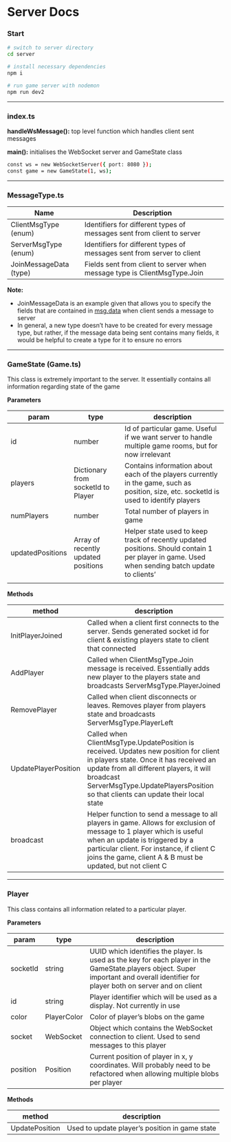 # Server Docs

### Start

```bash
# switch to server directory
cd server

# install necessary dependencies
npm i

# run game server with nodemon
npm run dev2
```

---

### index.ts

**handleWsMessage():** top level function which handles client sent messages

**main():** initialises the WebSocket server and GameState class

```bash
const ws = new WebSocketServer({ port: 8080 });
const game = new GameState(1, ws);
```

---

### MessageType.ts

| Name | Description |
| --- | --- |
| ClientMsgType (enum) | Identifiers for different types of messages sent from client to server |
| ServerMsgType (enum) | Identifiers for different types of messages sent from server to client |
| JoinMessageData (type) | Fields sent from client to server when message type is ClientMsgType.Join |

**Note:** 

- JoinMessageData is an example given that allows you to specify the fields that are contained in [msg.data](http://msg.data) when client sends a message to server
- In general, a new type doesn’t have to be created for every message type, but rather, if the message data being sent contains many fields, it would be helpful to create a type for it to ensure no errors

---

### **GameState (Game.ts)**

This class is extremely important to the server. It essentially contains all information regarding state of the game

**Parameters**

| param | type | description |
| --- | --- | --- |
| id | number | Id of particular game. Useful if we want server to handle multiple game rooms, but for now irrelevant |
| players | Dictionary from socketId to Player | Contains information about each of the players currently in the game, such as position, size, etc. socketId is used to identify players |
| numPlayers | number | Total number of players in game |
| updatedPositions | Array of recently updated positions | Helper state used to keep track of recently updated positions. Should contain 1 per player in game. Used when sending batch update to clients’ |
|  |  |  |

**Methods**

| method | description |
| --- | --- |
| InitPlayerJoined | Called when a client first connects to the server. Sends generated socket id for client & existing players state to client that connected |
| AddPlayer | Called when ClientMsgType.Join message is received. Essentially adds new player to the players state and broadcasts ServerMsgType.PlayerJoined |
| RemovePlayer | Called when client disconnects or leaves. Removes player from players state and broadcasts ServerMsgType.PlayerLeft |
| UpdatePlayerPosition | Called when ClientMsgType.UpdatePosition is received. Updates new position for client in players state. Once it has received an update from all different players, it will broadcast ServerMsgType.UpdatePlayersPosition so that clients can update their local state |
| broadcast | Helper function to send a message to all players in game. Allows for exclusion of message to 1 player which is useful when an update is triggered by a particular client. For instance, if client C joins the game, client A & B must be updated, but not client C |

---

### Player

This class contains all information related to a particular player.

**Parameters**

| param | type | description |
| --- | --- | --- |
| socketId | string | UUID which identifies the player. Is used as the key for each player in the GameState.players object. Super important and overall identifier for player both on server and on client |
| id | string | Player identifier which will be used as a display. Not currently in use |
| color | PlayerColor | Color of player’s blobs on the game |
| socket | WebSocket | Object which contains the WebSocket connection to client. Used to send messages to this player |
| position | Position | Current position of player in x, y coordinates. Will probably need to be refactored when allowing multiple blobs per player |

**Methods**

| method | description |
| --- | --- |
| UpdatePosition | Used to update player’s position in game state |